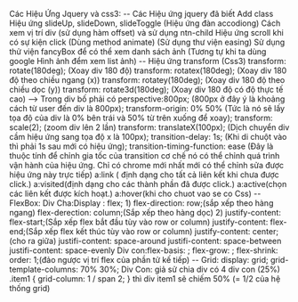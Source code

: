 Các Hiệu Ứng Jquery và css3:
-- Các Hiệu ứng jquery đã biết
Add class
Hiệu ứng slideUp, slideDown, slideToggle (Hiệu ứng đàn accodiong)
Cách xem vị trí div (sử dụng hàm offset) và sử dụng ntn-child
Hiệu ứng scroll khi có sự kiện click (Dùng method animate) (Sử dụng thư viện easing)
Sử dụng thử viện fancyBox để có thể xem danh sách ảnh (Tương tự khi ta dùng google Hình ảnh đểm xem list ảnh)
-- Hiệu ứng transform (Css3)
transform: rotate(180deg); (Xoay div 180 độ)
transform: rotatex(180deg); (Xoay div 180 độ theo chiều ngang (x))
transform: rotatey(180deg); (Xoay div 180 độ theo chiều dọc (y))
transform: rotate3d(180deg); (Xoay div 180 độ có độ thực tế cao)
--> Trong div bố phải có perspective:800px; (800px ở đây ý là khoảng cách từ user đến div là 800px);
transform-origin: 0% 50% (Tức là nó sẽ lấy tọa độ của div là 0% bên trái và 50% từ trên xuống để xoay);
transform: scale(2); (zoom div lên 2 lần)
transform: translateX(100px); (Dịch chuyển div cầm hiệu ứng sang tọa độ x là 100px);
transition-delay: 1s; (Khi di chuột vào thì phải 1s sau mới có hiệu ứng);
transition-timing-function: ease (Đây là thuộc tính để chỉnh gia tốc của transition cơ chế nó có thể chỉnh quá trình vận hành của hiệu ứng. Chỉ có chrome mới nhất mới có thể chỉnh sửa được hiệu ứng này trực tiếp)
a:link ( định dạng cho tất cả liên kết khi chưa được click.)
a:visited(định dạng cho các thành phần đã được click.)
a:active(chọn các liên kết được kích hoạt.)
a:hover(khi cho chuot vao se co Css)
-- FlexBox:
Div Cha:Display : flex;
    1)  flex-direction: row;(sắp xếp theo hàng ngang)
        flex-derection: column;(Sắp xếp theo hàng dọc)
    2)  justify-content: flex-start;(Sắp xếp flex bắt đầu tùy vào row or column)
        justify-content: flex-end;(Sắp xếp flex kết thúc tùy vào row or column)
        justify-content: center;(cho ra giữa)
        justifi-content: space-around
        justifi-content: space-between
        justifi-content: space-evenly
Div con:flex-basis: <length>;
        flex-grow: <number>;
        flex-shrink:
        order: 1;(đảo ngược vị trí flex của phần tử kế tiếp)
-- Grid:
    display: grid;
    grid-template-columns: 70% 30%;
Div Con:
    giả sử chia div có 4 div con (25%)
    .item1 {
        grid-column: 1 / span 2;
    }
    thì div item1 sẽ chiếm 50% (= 1/2 của hệ thống grid)
